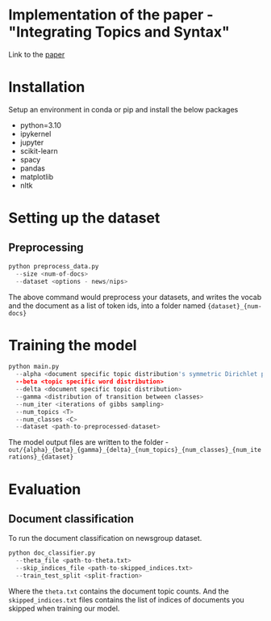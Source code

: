 # Implementation of the paper - "Integrating Topics and Syntax"
Link to the [paper](https://papers.nips.cc/paper_files/paper/2004/hash/ef0917ea498b1665ad6c701057155abe-Abstract.html)

# Installation
Setup an environment in conda or pip and install the below packages
  - python=3.10
  - ipykernel
  - jupyter
  - scikit-learn
  - spacy
  - pandas
  - matplotlib
  - nltk

# Setting up the dataset
## Preprocessing 
```python
python preprocess_data.py
  --size <num-of-docs>
  --dataset <options - news/nips>
```
The above command would preprocess your datasets, and writes the vocab and the document as a list of token ids, into a folder named `{dataset}_{num-docs}`

# Training the model
```python
python main.py
  --alpha <document specific topic distribution's symmetric Dirichlet parameter> 
  --beta <topic specific word distribution> 
  --delta <document specific topic distribution>
  --gamma <distribution of transition between classes>
  --num_iter <iterations of gibbs sampling>
  --num_topics <T>
  --num_classes <C>
  --dataset <path-to-preprocessed-dataset>
```

The model output files are written to the folder - `out/{alpha}_{beta}_{gamma}_{delta}_{num_topics}_{num_classes}_{num_iterations}_{dataset}`





# Evaluation
## Document classification
To run the document classification on newsgroup dataset.
```python
python doc_classifier.py
  --theta_file <path-to-theta.txt>
  --skip_indices_file <path-to-skipped_indices.txt>
  --train_test_split <split-fraction>
```
Where the `theta.txt` contains the document topic counts. And the `skipped_indices.txt` files contains the list of indices of documents you skipped when training our model. 
